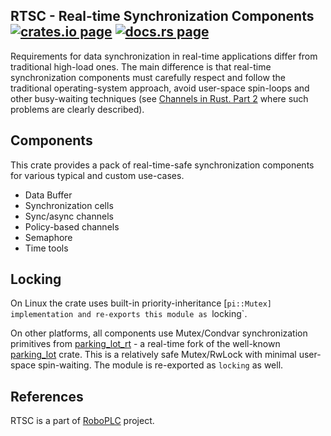 <h2>
  RTSC - Real-time Synchronization Components
  <a href="https://crates.io/crates/rtsc"><img alt="crates.io page" src="https://img.shields.io/crates/v/rtsc.svg"></img></a>
  <a href="https://docs.rs/rtsc"><img alt="docs.rs page" src="https://docs.rs/rtsc/badge.svg"></img></a>
</h2>

Requirements for data synchronization in real-time applications differ from
traditional high-load ones. The main difference is that real-time
synchronization components must carefully respect and follow the traditional
operating-system approach, avoid user-space spin-loops and other busy-waiting
techniques (see [Channels in Rust. Part
2](https://medium.com/@disserman/channels-in-rust-part-2-603721567ee6) where
such problems are clearly described).

## Components

This crate provides a pack of real-time-safe synchronization components for
various typical and custom use-cases.

* Data Buffer
* Synchronization cells
* Sync/async channels
* Policy-based channels
* Semaphore
* Time tools

## Locking

On Linux the crate uses built-in priority-inheritance [`pi::Mutex]
implementation and re-exports this module as `locking`.

On other platforms, all components use Mutex/Condvar synchronization primitives
from [parking_lot_rt](https://crates.io/crates/parking_lot_rt) - a real-time
fork of the well-known [parking_lot](https://crates.io/crates/parking_lot)
crate. This is a relatively safe Mutex/RwLock with minimal user-space
spin-waiting. The module is re-exported as `locking` as well.

## References

RTSC is a part of [RoboPLC](https://www.roboplc.com) project.
